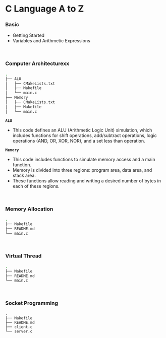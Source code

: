 # C Language A to Z

### Basic

-   Getting Started
-   Variables and Arithmetic Expressions

<br/>

### Computer Architecturexx

```bash
.
├── ALU
│   ├── CMakeLists.txt
│   ├── Makefile
│   └── main.c
├── Memory
│   ├── CMakeLists.txt
│   ├── Makefile
│   └── main.c
```

**`ALU`**

-   This code defines an ALU (Arithmetic Logic Unit) simulation, which includes functions for shift operations, add/subtract operations, logic operations (AND, OR, XOR, NOR), and a set less than operation.

**`Memory`**

-   This code includes functions to simulate memory access and a main function.
-   Memory is divided into three regions: program area, data area, and stack area.
-   These functions allow reading and writing a desired number of bytes in each of these regions.

<br/>

### Memory Allocation

```bash
.
├── Makefile
├── README.md
└── main.c
```

<br/>

### Virtual Thread

```bash
.
├── Makefile
├── README.md
└── main.c
```

<br/>

### Socket Programming

```
.
├── Makefile
├── README.md
├── client.c
└── server.c
```
